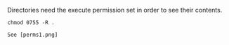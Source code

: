 Directories need the execute permission set in order to see their contents.

	chmod 0755 -R .

	See [perms1.png]